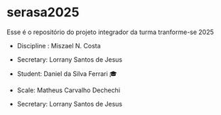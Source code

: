 # serasa2025
Esse é o repositório do projeto integrador da turma tranforme-se 2025


- Discipline : Miszael N. Costa
 - Secretary: Lorrany Santos de Jesus 
- Student: Daniel da Silva Ferrari 🎓

- Scale: Matheus Carvalho Dechechi
 - Secretary: Lorrany Santos de Jesus 
